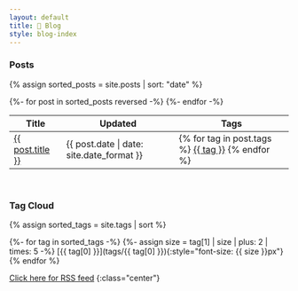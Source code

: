 ```yaml
---
layout: default
title: 📔 Blog
style: blog-index
---
```



### Posts

{% assign sorted_posts = site.posts | sort: "date" %}

<table class="post-list">
  <thead>
    <tr>
      <th>Title</th>
      <th>Updated</th>
      <th>Tags</th>
    </tr>
  </thead>
  <tbody>
    {%- for post in sorted_posts reversed -%}
    <tr>
      <td>
        <a href="{{ post.url }}">{{ post.title }}</a>
      </td>
      <td>{{ post.date | date: site.date_format }}</td>
      <td class="tag-column">
        {% for tag in post.tags %}
          <a href="/blog/tags/{{ tag }}">{{ tag }}</a>
        {% endfor %}
      </td>
    </tr>
    {%- endfor -%}
  </tbody>
</table>

<br/>

### Tag Cloud
{% assign sorted_tags = site.tags | sort %}
<div class="tag-cloud-marker"></div>
{%- for tag in sorted_tags -%}
  {%- assign size = tag[1] | size | plus: 2 | times: 5 -%}
  [{{ tag[0] }}](tags/{{ tag[0] }}){:style="font-size: {{ size }}px"}
{% endfor %}

[Click here for RSS feed](/feed.xml)
{:class="center"}
